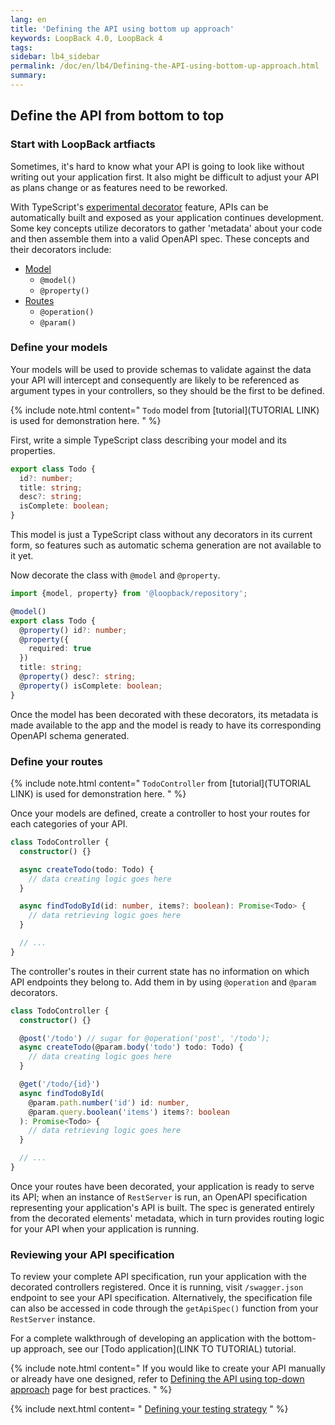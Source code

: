 ```yaml
---
lang: en
title: 'Defining the API using bottom up approach'
keywords: LoopBack 4.0, LoopBack 4
tags:
sidebar: lb4_sidebar
permalink: /doc/en/lb4/Defining-the-API-using-bottom-up-approach.html
summary:
---
```


## Define the API from bottom to top

### Start with LoopBack artfiacts

Sometimes, it's hard to know what your API is going to look like without
writing out your application first. It also might be difficult to adjust your
API as plans change or as features need to be reworked.

With TypeScript's [experimental decorator](https://www.typescriptlang.org/docs/handbook/decorators.html)
feature, APIs can be automatically built and exposed as your application
continues development. Some key concepts utilize decorators to gather
'metadata' about your code and then assemble them into a valid OpenAPI spec.
These concepts and their decorators include:

- [Model](Model.html)
  - `@model()`
  - `@property()`
- [Routes](Routes.html)
  - `@operation()`
  - `@param()`

### Define your models

Your models will be used to provide schemas to validate against the data
your API will intercept and consequently are likely to be referenced as
argument types in your controllers, so they should be the first to be defined.

{% include note.html content="
  `Todo` model from [tutorial](TUTORIAL LINK) is used for demonstration here.
" %}

First, write a simple TypeScript class describing your model and its
properties.

```ts
export class Todo {
  id?: number;
  title: string;
  desc?: string;
  isComplete: boolean;
}
```

This model is just a TypeScript class without any decorators in its current
form, so features such as automatic schema generation are not available to it
yet.

Now decorate the class with `@model` and `@property`.

```ts
import {model, property} from '@loopback/repository';

@model()
export class Todo {
  @property() id?: number;
  @property({
    required: true
  })
  title: string;
  @property() desc?: string;
  @property() isComplete: boolean;
}
```

Once the model has been decorated with these decorators,
its metadata is made available to the app and the model is ready to have its
corresponding OpenAPI schema generated.

### Define your routes

{% include note.html content="
  `TodoController` from [tutorial](TUTORIAL LINK) is used for
  demonstration here.
" %}

Once your models are defined, create a controller to host your routes
for each categories of your API.

```ts
class TodoController {
  constructor() {}

  async createTodo(todo: Todo) {
    // data creating logic goes here
  }

  async findTodoById(id: number, items?: boolean): Promise<Todo> {
    // data retrieving logic goes here
  }

  // ...
}
```

The controller's routes in their current state has no information on which
API endpoints they belong to. Add them in by using `@operation` and `@param`
decorators.

```ts
class TodoController {
  constructor() {}

  @post('/todo') // sugar for @operation('post', '/todo');
  async createTodo(@param.body('todo') todo: Todo) {
    // data creating logic goes here
  }

  @get('/todo/{id}')
  async findTodoById(
    @param.path.number('id') id: number,
    @param.query.boolean('items') items?: boolean
  ): Promise<Todo> {
    // data retrieving logic goes here
  }

  // ...
}
```

Once your routes have been decorated, your application is ready to serve
its API; when an instance of `RestServer` is run, an OpenAPI specification
representing your application's API is built. The spec is generated
entirely from the decorated elements' metadata, which in turn provides
routing logic for your API when your application is running.

### Reviewing your API specification

To review your complete API specification, run your application with the
decorated controllers registered. Once it is running, visit `/swagger.json`
endpoint to see your API specification. Alternatively, the specification file
can also be accessed in code through the `getApiSpec()` function from your
`RestServer` instance.

For a complete walkthrough of developing an application with the bottom-up
approach, see our [Todo application](LINK TO TUTORIAL)
tutorial.

{% include note.html content="
  If you would like to create your API manually or already have one designed,
  refer to [Defining the API using top-down approach](Defining-the-API-using-top-down-approach)
  page for best practices.
" %}

{% include next.html content= "
[Defining your testing strategy](./Defining-your-testing-strategy.html)
" %}
